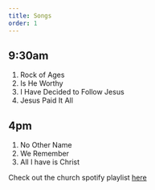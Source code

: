 ```yaml
---
title: Songs
order: 1
---
```


## 9:30am 
1. Rock of Ages
2. Is He Worthy
3. I Have Decided to Follow Jesus
4. Jesus Paid It All

## 4pm 
1. No Other Name
2. We Remember
3. All I have is Christ

Check out the church spotify playlist [here](https://open.spotify.com/playlist/3gh0ZKXkJBDbNEnZqJJDXj?si=0908aa3f87544643)
